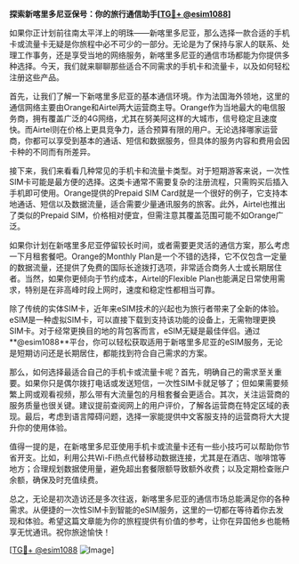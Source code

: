 **探索新喀里多尼亚保号：你的旅行通信助手[[TG💪+ @esim1088](https://t.me/s/esim1088)]**

如果你正计划前往南太平洋上的明珠——新喀里多尼亚，那么选择一款合适的手机卡或流量卡无疑是你旅程中必不可少的一部分。无论是为了保持与家人的联系、处理工作事务，还是享受当地的网络服务，新喀里多尼亚的通信市场都能为你提供多种选择。今天，我们就来聊聊那些适合不同需求的手机卡和流量卡，以及如何轻松注册这些产品。

首先，让我们了解一下新喀里多尼亚的基本通信环境。作为法国海外领地，这里的通信网络主要由Orange和Airtel两大运营商主导。Orange作为当地最大的电信服务商，拥有覆盖广泛的4G网络，尤其在努美阿这样的大城市，信号稳定且速度快。而Airtel则在价格上更具竞争力，适合预算有限的用户。无论选择哪家运营商，你都可以享受到基本的通话、短信和数据服务，但具体的服务内容和费用会因卡种的不同而有所差异。

接下来，我们来看看几种常见的手机卡和流量卡类型。对于短期游客来说，一次性SIM卡可能是最方便的选择。这类卡通常不需要复杂的注册流程，只需购买后插入手机即可使用。Orange提供的Prepaid SIM Card就是一个很好的例子，它支持本地通话、短信以及数据流量，适合需要少量通讯服务的旅客。此外，Airtel也推出了类似的Prepaid SIM，价格相对便宜，但需注意其覆盖范围可能不如Orange广泛。

如果你计划在新喀里多尼亚停留较长时间，或者需要更灵活的通信方案，那么考虑一下月租套餐吧。Orange的Monthly Plan是一个不错的选择，它不仅包含一定量的数据流量，还提供了免费的国际长途拨打选项，非常适合商务人士或长期居住者。当然，如果你更倾向于节约成本，Airtel的Flexible Plan也能满足日常使用需求，特别是在非高峰时段上网时，速度和稳定性都相当可靠。

除了传统的实体SIM卡，近年来eSIM技术的兴起也为旅行者带来了全新的体验。eSIM是一种虚拟SIM卡，可以直接下载到支持该功能的设备上，无需物理更换SIM卡。对于经常更换目的地的背包客而言，eSIM无疑是最佳伴侣。通过**@esim1088**平台，你可以轻松获取适用于新喀里多尼亚的eSIM服务，无论是短期访问还是长期居住，都能找到符合自己需求的方案。

那么，如何选择最适合自己的手机卡或流量卡呢？首先，明确自己的需求至关重要。如果你只是偶尔拨打电话或发送短信，一次性SIM卡就足够了；但如果需要频繁上网或观看视频，那么带有大流量包的月租套餐会更适合。其次，关注运营商的服务质量也很关键。建议提前查阅网上的用户评价，了解各运营商在特定区域的表现。最后，考虑到语言障碍问题，选择一家能提供中文客服支持的运营商将大大提升你的使用体验。

值得一提的是，在新喀里多尼亚使用手机卡或流量卡还有一些小技巧可以帮助你节省开支。比如，利用公共Wi-Fi热点代替移动数据连接，尤其是在酒店、咖啡馆等地方；合理规划数据使用量，避免超出套餐限额导致额外收费；以及定期检查账户余额，确保及时充值续费。

总之，无论是初次造访还是多次往返，新喀里多尼亚的通信市场总能满足你的各种需求。从便捷的一次性SIM卡到智能的eSIM服务，这里的一切都在等待着你去发现和体验。希望这篇文章能为你的旅程提供有价值的参考，让你在异国他乡也能畅享无忧通讯。祝你旅途愉快！

[[TG💪+ @esim1088](https://t.me/s/esim1088) ![Image](https://i.postimg.cc/4NQfJmqS/Snipaste-2025-05-13-00-14-12.png)]